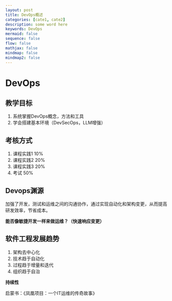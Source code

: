 ```yaml
---
layout: post
title: DevOps概述
categories: [cate1, cate2]
description: some word here
keywords: DevOps
mermaid: false
sequence: false
flow: false
mathjax: false
mindmap: false
mindmap2: false
---
```


# DevOps

## 教学目标

1. 系统掌握DevOps概念，方法和工具
2. 学会搭建基本环境（DevSecOps，LLM增强）

## 考核方式

1. 课程实践1 10%
2. 课程实践2 20%
3. 课程实践3 20%
4. 考试 50%

## Devops渊源

加强了开发，测试和运维之间的沟通协作，通过实现自动化和架构变更，从而提高研发效率，节省成本。

**能否像敏捷开发一样来做运维？（快速响应变更）**

## 软件工程发展趋势

1. 架构去中心化
2. 技术趋于自动化
3. 过程趋于增量和迭代
4. 组织趋于自治

**持续性**

启蒙书：《凤凰项目：一个IT运维的传奇故事》
